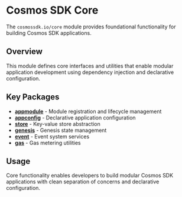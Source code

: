 # Cosmos SDK Core

The `cosmossdk.io/core` module provides foundational functionality for building Cosmos SDK applications.

## Overview

This module defines core interfaces and utilities that enable modular application development using dependency injection and declarative configuration.

## Key Packages

- **[appmodule](https://pkg.go.dev/cosmossdk.io/core/appmodule)** - Module registration and lifecycle management
- **[appconfig](https://pkg.go.dev/cosmossdk.io/core/appconfig)** - Declarative application configuration
- **[store](https://pkg.go.dev/cosmossdk.io/core/store)** - Key-value store abstraction
- **[genesis](https://pkg.go.dev/cosmossdk.io/core/genesis)** - Genesis state management
- **[event](https://pkg.go.dev/cosmossdk.io/core/event)** - Event system services
- **[gas](https://pkg.go.dev/cosmossdk.io/core/gas)** - Gas metering utilities

## Usage

Core functionality enables developers to build modular Cosmos SDK applications with clean separation of concerns and declarative configuration.
